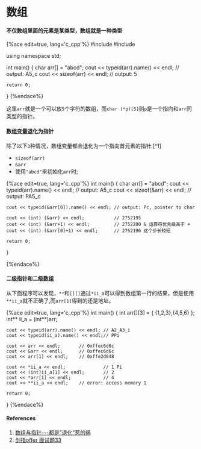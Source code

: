 # 数组

#### 不仅数组里面的元素是某类型，**数组就是一种类型**

{%ace edit=true, lang='c_cpp'%}
#include<iostream>
#include<typeinfo>

using namespace std;

int main()
{
    char arr[] = "abcd";
    cout << typeid(arr).name() << endl; // output: A5_c
    cout << sizeof(arr) << endl;        // output: 5

    return 0;
}
{%endace%}

这里`arr`就是一个可以放`5`个字符的数组，而`char (*p)[5]`则`p`是一个指向和`arr`同类型的指针。

#### 数组变量退化为指针

除了以下`3`种情况，数组变量都会退化为一个指向首元素的指针:[^1]

- `sizeof(arr)`
- `&arr`
- 使用`"abcd"`来初始化`arr`时;

{%ace edit=true, lang='c_cpp'%}
int main()
{
    char arr[] = "abcd";
    cout << typeid(arr).name() << endl;     // output: A5_c
    cout << sizeof(&arr) << endl;           // output: PA5_c

    cout << typeid(&arr[0]).name() << endl; // output: Pc, pointer to char

    cout << (int) (&arr) << endl;           // 2752195
    cout << (int) (&arr+1) << endl;         // 2752200 & 运算符优先级高于 +
    cout << (int) (&arr[0]+1) << endl;      // 2752196 这个步长较短

    return 0;
}

{%endace%}

#### 二级指针和二级数组

从下面程序可以发现，`**`和`[][]`通过`*ii_a`可以得到数组第一行的结果，但是使用`**ii_a`就不正确了,而`arr[1]`得到的还是地址。

{%ace edit=true, lang='c_cpp'%}
int main()
{
    int arr[][3] = { {1,2,3},{4,5,6} };
	int** ii_a = (int**)arr;
    
    cout << typeid(arr).name() << endl; // A2_A3_i
    cout << typeid(ii_a).name() << endl;// PPi

	cout << arr << endl;       // 0xffec6d6c
	cout << &arr << endl;      // 0xffec6d6c
    cout << arr[1] << endl;    // 0xffe2d048
    
    cout << *ii_a << endl;              // 1 Pi
	cout << (int)ii_a[1] << endl;       // 2
	cout << *arr[1] << endl;            // 4
	cout << **ii_a << endl;    // error: access memory 1
    
    return 0;
}
{%endace%}

#### References

1. [数组与指针---都是"退化"惹的祸](http://www.chinaunix.net/old_jh/23/1031622.html)
2. [剑指offer 面试题33]()